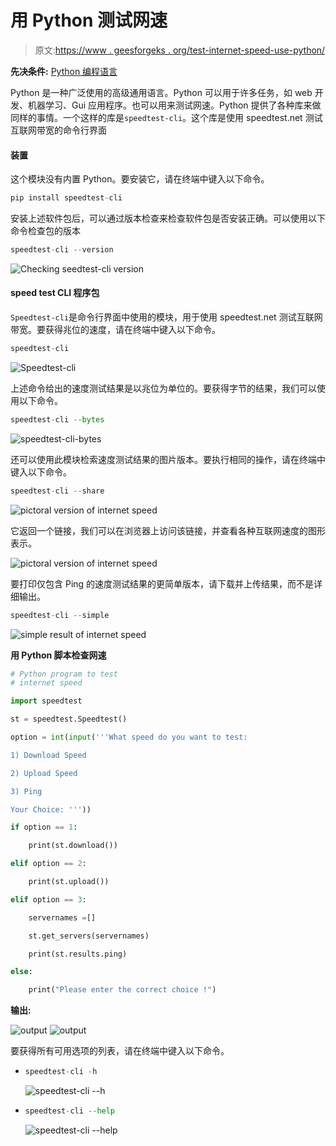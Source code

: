 # 用 Python 测试网速

> 原文:[https://www . geesforgeks . org/test-internet-speed-use-python/](https://www.geeksforgeeks.org/test-internet-speed-using-python/)

**先决条件:** [Python 编程语言](https://www.geeksforgeeks.org/python-programming-language/)

Python 是一种广泛使用的高级通用语言。Python 可以用于许多任务，如 web 开发、机器学习、Gui 应用程序。也可以用来测试网速。Python 提供了各种库来做同样的事情。一个这样的库是`speedtest-cli`。这个库是使用 speedtest.net 测试互联网带宽的命令行界面

#### 装置

这个模块没有内置 Python。要安装它，请在终端中键入以下命令。

```py
pip install speedtest-cli

```

安装上述软件包后，可以通过版本检查来检查软件包是否安装正确。可以使用以下命令检查包的版本

```py
speedtest-cli --version

```

![Checking seedtest-cli version](img/3bcb21f188ba53e656893ebb3fab2d5b.png)

#### speed test CLI 程序包

`Speedtest-cli`是命令行界面中使用的模块，用于使用 speedtest.net 测试互联网带宽。要获得兆位的速度，请在终端中键入以下命令。

```py
speedtest-cli

```

![Speedtest-cli](img/d4ba05648f23fbf77183e813330de0ba.png)

上述命令给出的速度测试结果是以兆位为单位的。要获得字节的结果，我们可以使用以下命令。

```py
speedtest-cli --bytes

```

![speedtest-cli-bytes](img/3c91c23c66e6af5626182acad4559ac2.png)

还可以使用此模块检索速度测试结果的图片版本。要执行相同的操作，请在终端中键入以下命令。

```py
speedtest-cli --share

```

![pictoral version of internet speed](img/50f4311b812ca6c8b9b1f551fa432169.png)

它返回一个链接，我们可以在浏览器上访问该链接，并查看各种互联网速度的图形表示。

![pictoral version of internet speed](img/5ebbfe19f4ec6524c0629396997e395b.png)

要打印仅包含 Ping 的速度测试结果的更简单版本，请下载并上传结果，而不是详细输出。

```py
speedtest-cli --simple

```

![simple result of internet speed](img/9def8fe1e53b131f21eeb34b3f977eeb.png)

**用 Python 脚本检查网速**

```py
# Python program to test
# internet speed

import speedtest  

st = speedtest.Speedtest()

option = int(input('''What speed do you want to test:  

1) Download Speed  

2) Upload Speed  

3) Ping 

Your Choice: '''))

if option == 1:  

    print(st.download())  

elif option == 2: 

    print(st.upload())  

elif option == 3:  

    servernames =[]  

    st.get_servers(servernames)  

    print(st.results.ping)  

else:

    print("Please enter the correct choice !") 
```

**输出:**

![output](img/1af867d894f4cba7f30435947ca3e5af.png)
![output](img/97b228c0a5cb0aa936c2acf2794260a3.png)

要获得所有可用选项的列表，请在终端中键入以下命令。

*   ```py
    speedtest-cli -h
    ```

    ![speedtest-cli --h](img/572b3411c2dbe3d6d65d5261efea1aab.png)

*   ```py
    speedtest-cli --help
    ```

    ![speedtest-cli --help](img/e075231bb4a8dec3419a83ab7bcb8869.png)